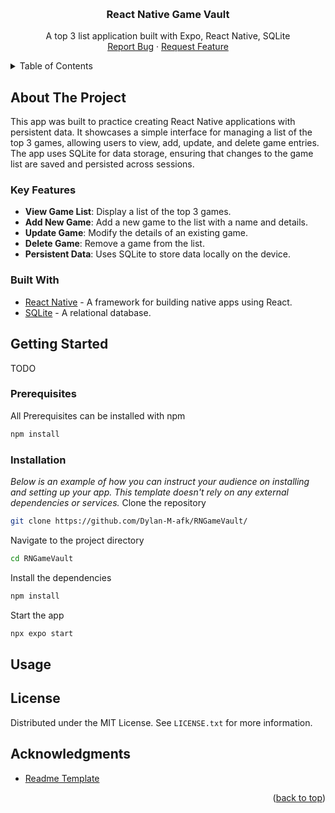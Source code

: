 <a name="readme-top"></a>

<br />

  <h3 align="center">React Native Game Vault</h3>

  <p align="center">
    A top 3 list application built with Expo, React Native, SQLite
    <br />
    <a href="https://github.com/Dylan-M-afk/RNGameVault/issues">Report Bug</a>
    ·
    <a href="https://github.com/Dylan-M-afk/RNGameVault/issues">Request Feature</a>
  </p>
</div>


<details>
  <summary>Table of Contents</summary>
  <ol>
    <li>
      <a href="#about-the-project">About The Project</a>
      <ul>
        <li><a href="#built-with">Built With</a></li>
      </ul>
    </li>
    <li>
      <a href="#getting-started">Getting Started</a>
      <ul>
        <li><a href="#prerequisites">Prerequisites</a></li>
        <li><a href="#installation">Installation</a></li>
      </ul>
    </li>
    <li><a href="#usage">Usage</a></li>
    <li><a href="#license">License</a></li>
  </ol>
</details>

## About The Project
This app was built to practice creating React Native applications with persistent data. It showcases a simple interface for managing a list of the top 3 games, allowing users to view, add, update, and delete game entries. The app uses SQLite for data storage, ensuring that changes to the game list are saved and persisted across sessions.

### Key Features

- **View Game List**: Display a list of the top 3 games.
- **Add New Game**: Add a new game to the list with a name and details.
- **Update Game**: Modify the details of an existing game.
- **Delete Game**: Remove a game from the list.
- **Persistent Data**: Uses SQLite to store data locally on the device.



### Built With

- [React Native](https://reactnative.dev/) - A framework for building native apps using React.
- [SQLite](https://www.sqlite.org/index.html) - A relational database.




<!-- GETTING STARTED -->
## Getting Started

TODO

### Prerequisites

All Prerequisites can be installed with npm
```sh
npm install 
```

### Installation

_Below is an example of how you can instruct your audience on installing and setting up your app. This template doesn't rely on any external dependencies or services._
Clone the repository


```sh
git clone https://github.com/Dylan-M-afk/RNGameVault/
```
Navigate to the project directory
```sh
cd RNGameVault
```
Install the dependencies

```sh
npm install
```
Start the app
```sh
npx expo start
```


## Usage


## License

Distributed under the MIT License. See `LICENSE.txt` for more information.


## Acknowledgments

* [Readme Template](https://github.com/othneildrew/Best-README-Template)


<p align="right">(<a href="#readme-top">back to top</a>)</p>
